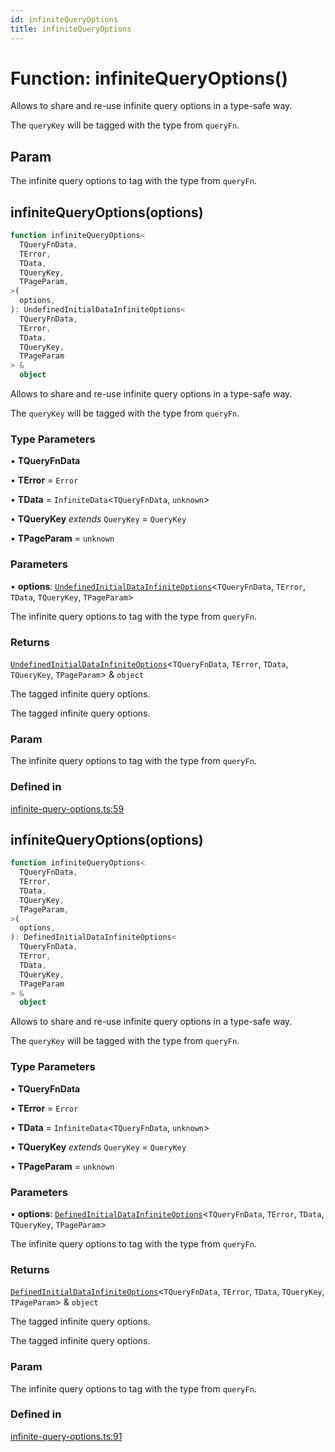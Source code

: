 ```yaml
---
id: infiniteQueryOptions
title: infiniteQueryOptions
---
```


# Function: infiniteQueryOptions()

Allows to share and re-use infinite query options in a type-safe way.

The `queryKey` will be tagged with the type from `queryFn`.

## Param

The infinite query options to tag with the type from `queryFn`.

## infiniteQueryOptions(options)

```ts
function infiniteQueryOptions<
  TQueryFnData,
  TError,
  TData,
  TQueryKey,
  TPageParam,
>(
  options,
): UndefinedInitialDataInfiniteOptions<
  TQueryFnData,
  TError,
  TData,
  TQueryKey,
  TPageParam
> &
  object
```

Allows to share and re-use infinite query options in a type-safe way.

The `queryKey` will be tagged with the type from `queryFn`.

### Type Parameters

• **TQueryFnData**

• **TError** = `Error`

• **TData** = `InfiniteData`\<`TQueryFnData`, `unknown`\>

• **TQueryKey** _extends_ `QueryKey` = `QueryKey`

• **TPageParam** = `unknown`

### Parameters

• **options**: [`UndefinedInitialDataInfiniteOptions`](../type-aliases/undefinedinitialdatainfiniteoptions.md)\<`TQueryFnData`, `TError`, `TData`, `TQueryKey`, `TPageParam`\>

The infinite query options to tag with the type from `queryFn`.

### Returns

[`UndefinedInitialDataInfiniteOptions`](../type-aliases/undefinedinitialdatainfiniteoptions.md)\<`TQueryFnData`, `TError`, `TData`, `TQueryKey`, `TPageParam`\> & `object`

The tagged infinite query options.

The tagged infinite query options.

### Param

The infinite query options to tag with the type from `queryFn`.

### Defined in

[infinite-query-options.ts:59](https://github.com/TanStack/query/blob/dac5da5416b82b0be38a8fb34dde1fc6670f0a59/packages/angular-query-experimental/src/infinite-query-options.ts#L59)

## infiniteQueryOptions(options)

```ts
function infiniteQueryOptions<
  TQueryFnData,
  TError,
  TData,
  TQueryKey,
  TPageParam,
>(
  options,
): DefinedInitialDataInfiniteOptions<
  TQueryFnData,
  TError,
  TData,
  TQueryKey,
  TPageParam
> &
  object
```

Allows to share and re-use infinite query options in a type-safe way.

The `queryKey` will be tagged with the type from `queryFn`.

### Type Parameters

• **TQueryFnData**

• **TError** = `Error`

• **TData** = `InfiniteData`\<`TQueryFnData`, `unknown`\>

• **TQueryKey** _extends_ `QueryKey` = `QueryKey`

• **TPageParam** = `unknown`

### Parameters

• **options**: [`DefinedInitialDataInfiniteOptions`](../type-aliases/definedinitialdatainfiniteoptions.md)\<`TQueryFnData`, `TError`, `TData`, `TQueryKey`, `TPageParam`\>

The infinite query options to tag with the type from `queryFn`.

### Returns

[`DefinedInitialDataInfiniteOptions`](../type-aliases/definedinitialdatainfiniteoptions.md)\<`TQueryFnData`, `TError`, `TData`, `TQueryKey`, `TPageParam`\> & `object`

The tagged infinite query options.

The tagged infinite query options.

### Param

The infinite query options to tag with the type from `queryFn`.

### Defined in

[infinite-query-options.ts:91](https://github.com/TanStack/query/blob/dac5da5416b82b0be38a8fb34dde1fc6670f0a59/packages/angular-query-experimental/src/infinite-query-options.ts#L91)
